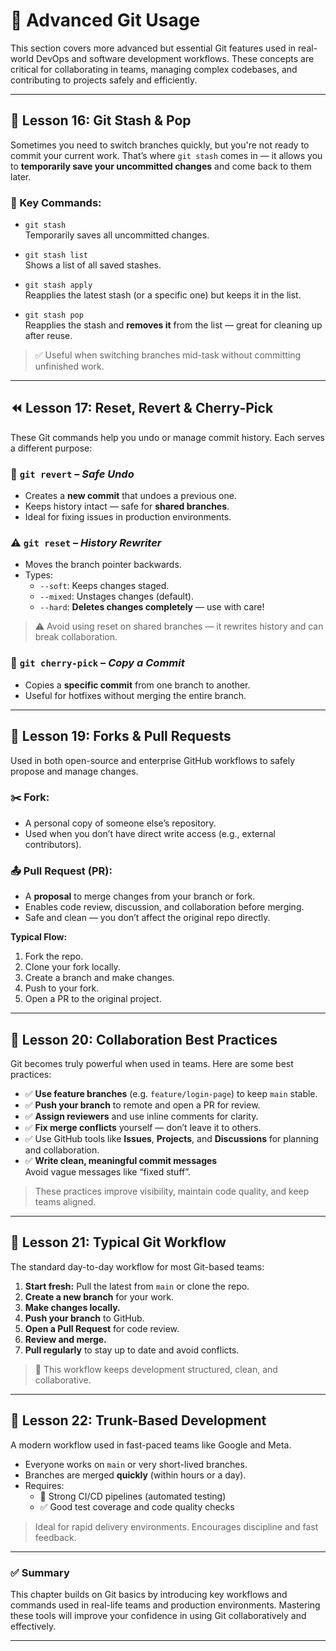# 📘 Advanced Git Usage

This section covers more advanced but essential Git features used in real-world DevOps and software development workflows. These concepts are critical for collaborating in teams, managing complex codebases, and contributing to projects safely and efficiently.

---

## 🔧 Lesson 16: Git Stash & Pop

Sometimes you need to switch branches quickly, but you're not ready to commit your current work. That’s where `git stash` comes in — it allows you to **temporarily save your uncommitted changes** and come back to them later.

### 🔹 Key Commands:

- `git stash`  
  Temporarily saves all uncommitted changes.

- `git stash list`  
  Shows a list of all saved stashes.

- `git stash apply`  
  Reapplies the latest stash (or a specific one) but keeps it in the list.

- `git stash pop`  
  Reapplies the stash and **removes it** from the list — great for cleaning up after reuse.

> ✅ Useful when switching branches mid-task without committing unfinished work.

---

## ⏪ Lesson 17: Reset, Revert & Cherry-Pick

These Git commands help you undo or manage commit history. Each serves a different purpose:

### 🔄 `git revert` – *Safe Undo*

- Creates a **new commit** that undoes a previous one.
- Keeps history intact — safe for **shared branches**.
- Ideal for fixing issues in production environments.

### ⚠️ `git reset` – *History Rewriter*

- Moves the branch pointer backwards.
- Types:
  - `--soft`: Keeps changes staged.
  - `--mixed`: Unstages changes (default).
  - `--hard`: **Deletes changes completely** — use with care!

> ⚠️ Avoid using reset on shared branches — it rewrites history and can break collaboration.

### 🍒 `git cherry-pick` – *Copy a Commit*

- Copies a **specific commit** from one branch to another.
- Useful for hotfixes without merging the entire branch.

---

## 🔁 Lesson 19: Forks & Pull Requests

Used in both open-source and enterprise GitHub workflows to safely propose and manage changes.

### ✂️ Fork:

- A personal copy of someone else’s repository.
- Used when you don’t have direct write access (e.g., external contributors).

### 📤 Pull Request (PR):

- A **proposal** to merge changes from your branch or fork.
- Enables code review, discussion, and collaboration before merging.
- Safe and clean — you don’t affect the original repo directly.

**Typical Flow:**

1. Fork the repo.
2. Clone your fork locally.
3. Create a branch and make changes.
4. Push to your fork.
5. Open a PR to the original project.

---

## 🤝 Lesson 20: Collaboration Best Practices

Git becomes truly powerful when used in teams. Here are some best practices:

- ✅ **Use feature branches** (e.g. `feature/login-page`) to keep `main` stable.
- ✅ **Push your branch** to remote and open a PR for review.
- ✅ **Assign reviewers** and use inline comments for clarity.
- ✅ **Fix merge conflicts** yourself — don’t leave it to others.
- ✅ Use GitHub tools like **Issues**, **Projects**, and **Discussions** for planning and collaboration.
- ✅ **Write clean, meaningful commit messages**  
  Avoid vague messages like “fixed stuff”.

> These practices improve visibility, maintain code quality, and keep teams aligned.

---

## 🔁 Lesson 21: Typical Git Workflow

The standard day-to-day workflow for most Git-based teams:

1. **Start fresh:** Pull the latest from `main` or clone the repo.
2. **Create a new branch** for your work.
3. **Make changes locally.**
4. **Push your branch** to GitHub.
5. **Open a Pull Request** for code review.
6. **Review and merge.**
7. **Pull regularly** to stay up to date and avoid conflicts.

> 📌 This workflow keeps development structured, clean, and collaborative.

---

## 🌲 Lesson 22: Trunk-Based Development

A modern workflow used in fast-paced teams like Google and Meta.

- Everyone works on `main` or very short-lived branches.
- Branches are merged **quickly** (within hours or a day).
- Requires:
  - 🔁 Strong CI/CD pipelines (automated testing)
  - ✅ Good test coverage and code quality checks

> Ideal for rapid delivery environments. Encourages discipline and fast feedback.

---

### ✅ Summary

This chapter builds on Git basics by introducing key workflows and commands used in real-life teams and production environments. Mastering these tools will improve your confidence in using Git collaboratively and effectively.

---
